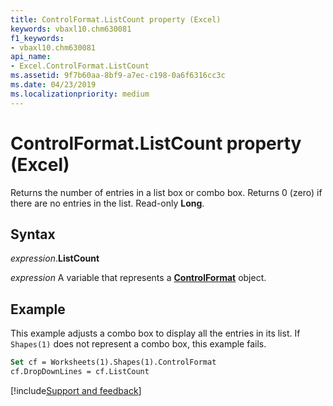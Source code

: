 ```yaml
---
title: ControlFormat.ListCount property (Excel)
keywords: vbaxl10.chm630081
f1_keywords:
- vbaxl10.chm630081
api_name:
- Excel.ControlFormat.ListCount
ms.assetid: 9f7b60aa-8bf9-a7ec-c198-0a6f6316cc3c
ms.date: 04/23/2019
ms.localizationpriority: medium
---
```



# ControlFormat.ListCount property (Excel)

Returns the number of entries in a list box or combo box. Returns 0 (zero) if there are no entries in the list. Read-only **Long**.


## Syntax

_expression_.**ListCount**

_expression_ A variable that represents a **[ControlFormat](Excel.ControlFormat.md)** object.


## Example

This example adjusts a combo box to display all the entries in its list. If `Shapes(1)` does not represent a combo box, this example fails.

```vb
Set cf = Worksheets(1).Shapes(1).ControlFormat 
cf.DropDownLines = cf.ListCount
```




[!include[Support and feedback](~/includes/feedback-boilerplate.md)]
